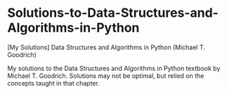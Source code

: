 # Solutions-to-Data-Structures-and-Algorithms-in-Python
[My Solutions] Data Structures and Algorithms in Python (Michael T. Goodrich)

My solutions to the Data Structures and Algorithms in Python textbook by Michael T. Goodrich.  Solutions may not be optimal, but relied on the concepts taught in that chapter.

